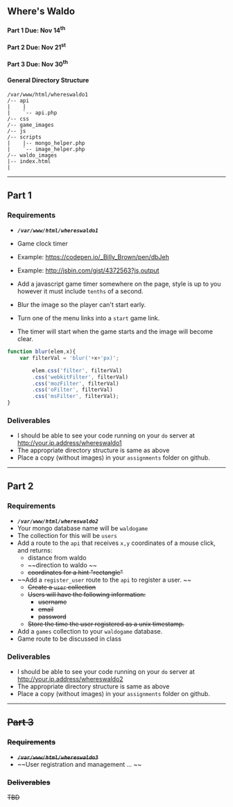 ## Where's Waldo
#### Part 1 Due: Nov 14<sup>th</sup>
#### Part 2 Due: Nov 21<sup>st</sup>
#### Part 3 Due: Nov 30<sup>th</sup> 


#### General Directory Structure
```
/var/www/html/whereswaldo1
/-- api
|    | 
|    `-- api.php
/-- css
/-- game_images
/-- js
/-- scripts
|    |-- mongo_helper.php
|    `-- image_helper.php
/-- waldo_images
|-- index.html
|
```
---

## Part 1

### Requirements
- ***`/var/www/html/whereswaldo1`***
- Game clock timer
- Example: https://codepen.io/_Billy_Brown/pen/dbJeh
- Example: http://jsbin.com/gist/4372563?js,output

- Add a javascript game timer somewhere on the page, style is up to you however it must include `tenths` of a second.
- Blur the image so the player can't start early.
- Turn one of the menu links into a `start` game link.
- The timer will start when the game starts and the image will become clear.

```js
function blur(elem,x){
    var filterVal = 'blur('+x+'px)';

        elem.css('filter', filterVal)
        .css('webkitFilter', filterVal)
        .css('mozFilter', filterVal)
        .css('oFilter', filterVal)
        .css('msFilter', filterVal);
}
```

### Deliverables

- I should be able to see your code running on your `do` server at http://your.ip.address/whereswaldo1
- The appropriate directory structure is same as above
- Place a copy (without images) in your `assignments` folder on github.

---

## Part 2


### Requirements

- ***`/var/www/html/whereswaldo2`***
- Your mongo database name will be `waldogame`
- The collection for this will be `users`
- Add a route to the `api` that receives `x,y` coordinates of a mouse click, and returns:
    - distance from waldo
    - ~~direction to waldo ~~
    - ~~coordinates for a hint "rectangle"~~
- ~~Add a `register_user` route to the `api` to register a user. ~~
    - ~~Create a `user` collection~~
    - ~~Users will have the following information:~~
        - ~~username~~
        - ~~email~~
        - ~~password~~
    - ~~Store the time the user registered as a unix timestamp.~~
- Add a `games` collection to your `waldogame` database.
- Game route to be discussed in class

### Deliverables

- I should be able to see your code running on your `do` server at http://your.ip.address/whereswaldo2
- The appropriate directory structure is same as above
- Place a copy (without images) in your `assignments` folder on github.

---

## ~~Part 3~~

### ~~Requirements~~

- ~~***`/var/www/html/whereswaldo3`***~~
- ~~User registration and management ... ~~

### ~~Deliverables~~

~~TBD~~






